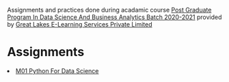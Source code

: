Assignments and practices done during acadamic course <a href="https://www.greatlearning.in/pg-program-dsba">Post Graduate Program In Data Science And Business Analytics Batch 2020-2021</a> provided by <a href="www.greatlearning.com">Great Lakes E-Learning Services Private Limited</a>
<h1>Assignments</h1>
<li><a href="https://htmlpreview.github.io/?https://github.com/theshreyansh/greatlearning-pgp-dsba/blob/development/M01_Python_For_DataScience.html">M01 Python For Data Science</a></li>